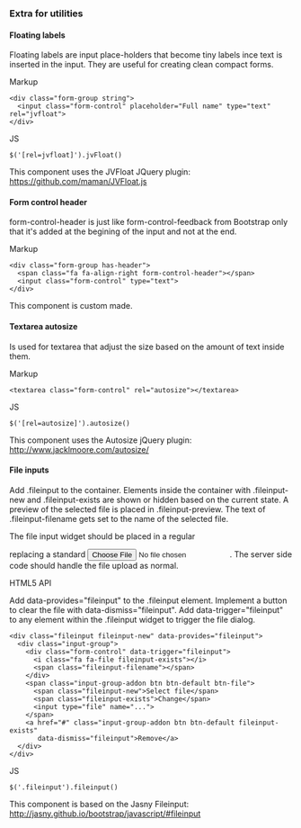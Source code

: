 ### Extra for utilities

#### Floating labels

Floating labels are input place-holders that become tiny labels ince text is
inserted in the input. They are useful for creating clean compact forms.

Markup

    <div class="form-group string">
      <input class="form-control" placeholder="Full name" type="text" rel="jvfloat">
    </div>

JS

    $('[rel=jvfloat]').jvFloat()

This component uses the JVFloat JQuery plugin:
https://github.com/maman/JVFloat.js

#### Form control header

form-control-header is just like form-control-feedback from Bootstrap only that it's
added at the begining of the input and not at the end.

Markup

    <div class="form-group has-header">
      <span class="fa fa-align-right form-control-header"></span>
      <input class="form-control" type="text">
    </div>

This component is custom made.

#### Textarea autosize

Is used for textarea that adjust the size based on the amount of text inside them.

Markup

    <textarea class="form-control" rel="autosize"></textarea>

JS

    $('[rel=autosize]').autosize()

This component uses the Autosize jQuery plugin:
http://www.jacklmoore.com/autosize/

#### File inputs

Add .fileinput to the container. Elements inside the container with 
.fileinput-new and .fileinput-exists are shown or hidden based on the 
current state. A preview of the selected file is placed in .fileinput-preview. 
The text of .fileinput-filename gets set to the name of the selected file.

The file input widget should be placed in a regular <form> replacing a standard 
<input type="file">. The server side code should handle the file upload as normal.

HTML5 API

Add data-provides="fileinput" to the .fileinput element. 
Implement a button to clear the file with data-dismiss="fileinput". 
Add data-trigger="fileinput" to any element within the .fileinput 
widget to trigger the file dialog.

    <div class="fileinput fileinput-new" data-provides="fileinput">
      <div class="input-group">
        <div class="form-control" data-trigger="fileinput">
          <i class="fa fa-file fileinput-exists"></i>
          <span class="fileinput-filename"></span>
        </div>
        <span class="input-group-addon btn btn-default btn-file">
          <span class="fileinput-new">Select file</span>
          <span class="fileinput-exists">Change</span>
          <input type="file" name="...">
        </span>
        <a href="#" class="input-group-addon btn btn-default fileinput-exists" 
           data-dismiss="fileinput">Remove</a>
      </div>
    </div>

JS

    $('.fileinput').fileinput()

This component is based on the Jasny Fileinput:
http://jasny.github.io/bootstrap/javascript/#fileinput
